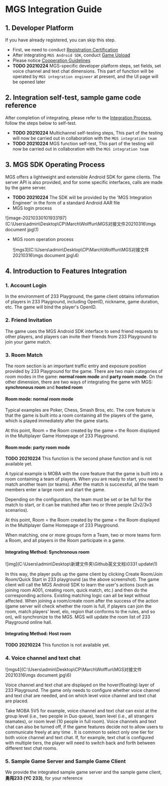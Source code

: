 # MGS Integration Guide

## 1. Developer Platform

If you have already registered, you can skip this step.

- First, we need to conduct [Registration Certification](https://dev.233leyuan.com/#/doc/9)
- After integrating `MGS Android SDK`, conduct [Game Upload](https://dev.233leyuan.com/#/doc/6)
- Please notice [Cooperation Guidelines](https://dev.233leyuan.com/#/doc/5)
- **TODO 20210224** MGS-specific developer platform steps, set fields, set voice channel and text chat dimensions. This part of function will be operated by `MGS integration engineer`  at present, and the UI page will be opened later

## 2. Integration self-test, sample game code reference

After completion of integrating, please refer to the [Integration Process](https://dev.233leyuan.com/#/doc/1), follow the steps below to self-test.

- **TODO 20210224**  Multichannel self-testing steps, This part of the testing will now be carried out in collaboration with the `MGS integration team`
- **TODO 20210224** MGS function self-test, This part of the testing will now be carried out in collaboration with the `MGS integration team`

## 3. MGS SDK Operating Process 

MGS offers a lightweight and extensible Android SDK for game clients. The server API is also provided, and for some specific interfaces, calls are made by the game server.

- **TODO 20210224** The SDK will be provided by the 'MGS Integration Engineer' in the form of a standard Android AAR file
- MGS login process

![image-20210330101933197](C:\Users\admin\Desktop\CP\March\Wolffun\MGS对接文件20210316\mgs document jpg\1)

- MGS room operation process

  ![mgs3](C:\Users\admin\Desktop\CP\March\Wolffun\MGS对接文件20210316\mgs document jpg\4)

## 4. Introduction to Features Integration

### 1. Account Login

In the environment of 233 Playground, the game client obtains information of players in 233 Playground, including OpenID, nickname, game duration, etc. The game will bind the player's OpenID.

### 2. Friend Invitation

The game uses the MGS Android SDK interface to send friend requests to other players, and players can invite their friends from 233 Playground to join your game match.

### 3. Room Match

The room section is an important traffic entry and exposure position provided by 233 Playground for the game. There are two main categories of room modes in the game: **normal room mode** and **party room mode**. On the other dimension, there are two ways of integrating the game with MGS: **synchronous room** and **hosted room**

#### Room mode: normal room mode

Typical examples are Poker, Chess, Smash Bros, etc. The core feature is that the game is built into a room containing all the players of the game, which is played immediately after the game starts.

At this point, Room = the Room created by the game = the Room displayed in the Multiplayer Game Homepage of 233 Playground.

#### Room mode: party room mode

**TODO 20210224** This function is the second phase function and is not available yet.

A typical example is MOBA with the core feature that the game is built into a room containing a team of players. When you are ready to start, you need to match another team (or teams). After the match is successful, all the team members enter a large room and start the game.

Depending on the configuration, the team must be set or be full for the match to start, or it can be matched after two or three people (2v2/3v3 scenarios).

At this point, Room = the Room created by the game = the Room displayed in the Multiplayer Game Homepage of 233 Playground.

When matching, one or more groups form a Team, two or more teams form a Room, and all players in the Room participate in a game.

#### Integrating Method: Synchronous room

![img](C:\Users\admin\Desktop\新建文件夹\Github英文文档\0331 update\1)

In this way, the player pulls up the game client by clicking Create Room/Join Room/Quick Start in 233 playground (as the above screenshot). The game client will call the MGS Android SDK to learn the user's actions (such as joining room A001, creating room, quick match, etc.) and then do the corresponding actions. Existing matching logic can all be kept without affected. When joining a room/create room after the success of the action (game server will check whether the room is full, if players can join the room, match players' level, elo, region that conforms to the rules, and so on), will synchronize to the MGS. MGS will update the room list of 233 Playground online hall.

#### Integrating Method: Host room

**TODO 20210224** This function is not available yet.



### 4. Voice channel and text chat

![mgs4](C:\Users\admin\Desktop\CP\March\Wolffun\MGS对接文件20210316\mgs document jpg\6)

Voice channel and text chat are displayed on the hover(floating) layer of 233 Playground. The game only needs to configure whether voice channel and text chat are needed, and on which level voice channel and text chat are placed.

Take MOBA 5V5 for example, voice channel and text chat can exist at the group level (i.e., two people in Duo queue), team level (i.e., all strangers teamates), or room level (10 people in full room). Voice channels and text chat can also be turned off, if the game features decide not to allow users to communicate freely at any time . It is common to select only one tier for both voice channel and text chat. If, for example, text chat is configured with multiple tiers, the player will need to switch back and forth between different text chat rooms.

### 5. Sample Game Server and Sample Game Client

We provide the integrated sample game server and the sample game client, **勇闯233 (YC 233)**, for your reference
